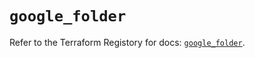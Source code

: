 # `google_folder`

Refer to the Terraform Registory for docs: [`google_folder`](https://registry.terraform.io/providers/hashicorp/google/5.29.0/docs/resources/folder).
